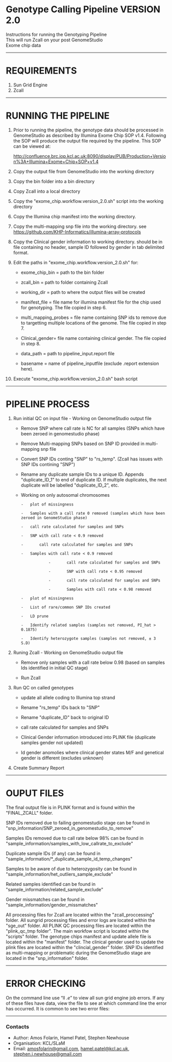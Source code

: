 Genotype Calling Pipeline VERSION 2.0
==============================================================================

Instructions for running the Genotyping Pipeline  
This will run Zcall on your post GenomeStudio  
Exome chip data  

**********************

REQUIREMENTS
=============================================================================

1.	Sun Grid Engine  
2.	Zcall  

**********************

RUNNING THE PIPELINE
=============================================================================

1.	Prior to running the pipeline, the genotype data should be processed in GenomeStudio as described by Illumina 			Exome Chip SOP v1.4. Following the SOP will produce the output file required by the pipeline. This SOP can 	be viewed at:

	http://confluence.brc.iop.kcl.ac.uk:8090/display/PUB/Production+Version%3A+Illumina+Exome+Chip+SOP+v1.4

2.	Copy the output file from GenomeStudio into the working directory

3.	Copy the bin folder into a bin directory

4.	Copy Zcall into a local directory

5.	Copy the "exome_chip.workflow.version_2.0.sh" script into the working directory

6.	Copy the Illumina chip manifest into the working directory.

7.	Copy the multi-mapping snp file into the working directory. see https://github.com/KHP-Informatics/illumina-array-protocols
	
8.	Copy the Clinical gender information to working directory. should be in file containing no header, sample ID followed by gender in tab delimited format.

9.	Edit the paths in "exome_chip.workflow.version_2.0.sh" for:

	-	exome_chip_bin = path to the bin folder

	-	zcall_bin = path to folder containing Zcall

	-	working_dir = path to where the output files will be created

	-	manifest_file = file name for illumina manifest file for the chip used for genotyping. The file copied in step 6.	
	
	-	multi_mapping_probes = file name containing SNP ids to remove due to targetting multiple locations of the genome. The file copied in step 7.

	-	Clinical_gender= file name containing clinical gender. The file copied in step 8.

	-	data_path = path to pipeline_input.report file

	-	basename = name of pipeline_inputfile (exclude .report extension here). 

10.	Execute "exome_chip.workflow.version_2.0.sh" bash script


**********************

PIPELINE PROCESS
=============================================================================

1.	Run initial QC on input file - Working on GenomeStudio output file

	-	Remove SNP where call rate is NC for all samples (SNPs which have been zeroed in genomestudio phase)

	-	Remove Multi-mapping SNPs based on SNP ID provided in multi-mapping snp file

	-	Convert SNP IDs conting "SNP" to "rs_temp". (Zcall has issues with SNP IDs contining "SNP")

	-	Rename any duplicate sample IDs to a unique ID. Appends "duplicate_ID_1" to end of duplicate ID. If multiple duplicates, the next duplicate will be labelled "duplicate_ID_2", etc.

	-	Working on only autosomal chromosomes

			-  	plot of missingness
				
			-	Samples with a call rate 0 removed (samples which have been zeroed in GenomeStudio phase)
			
			-	call rate calculated for samples and SNPs
			
			- 	SNP with call rate < 0.9 removed

			-       call rate calculated for samples and SNPs

			- 	Samples with call rate < 0.9 removed

                        -       call rate calculated for samples and SNPs

                        -       SNP with call rate < 0.95 removed

                        -       call rate calculated for samples and SNPs

                        -       Samples with call rate < 0.98 removed

			- 	plot of missingness

			- 	List of rare/common SNP IDs created

			-	LD prune
			
			-	Identify related samples (samples not removed, PI_hat > 0.1875)

			-	Identify heterozygote samples (samples not removed, ± 3 S.D)

	
2.	Runing Zcall - Working on GenomeStudio output file

	-	Remove only samples with a call rate below 0.98 (based on samples Ids identified in initial QC stage)

	-	Run Zcall

3.	Run QC on called genotypes

	- 	update all allele coding to Illumina top strand

	-	Rename "rs_temp" IDs back to "SNP"

	- 	Rename "duplicate_ID" back to original ID	

	-	call rate calculated for samples and SNPs
	
	-	Clinical Gender information introduced into PLINK file (duplicate samples gender not updated)

	-	Id gender anomolies where clinical gender states M/F and genetical gender is different (excludes unknown)

4.	Create Summary Report

**********************

OUPUT FILES
=============================================================================


The final output file is in PLINK format and is found within the "FINAL_ZCALL" folder. 


SNP IDs removed due to failing genomestudio stage can be found in "snp_information/SNP_zeroed_in_genomestudio_to_remove"

Samples IDs removed due to call rate below 98% can be found in "sample_information/samples_with_low_callrate_to_exclude"

Duplicate sample IDs (if any) can be found in "sample_information/*_duplicate_sample_id_temp_changes"

Samples to be aware of due to heterozygosity can be found in "sample_information/het_outliers_sample_exclude"

Related samples identified can be found in "sample_information/related_sample_exclude"

Gender missmatches can be found in "sample_information/gender_missmatches"


All processing files for Zcall are located within the "zcall_proccessing" folder.
All sungrid processing files and error logs are located within the "sge_out" folder.
All PLINK QC processing files are located within the "plink_qc_tmp folder".
The main workfow script is located within the "scripts" folder.
The genotype chips manifest and update allele file is located within the "manifest" folder.
The clinical gender used to update the plink files are located within the "clincial_gender" folder.
SNP IDs identified as multi-mapping or problematic during the GenomeStudio stage are located in the "snp_information" folder.



**********************

ERROR CHECKING
=============================================================================

On the command line use “ll *.e*” to view all sun grid engine job errors. If any of these files have data, view the file to see at which command line the error has occurred. It is common to see two error files:



**********************
### Contacts
- Author: Amos Folarin, Hamel Patel, Stephen Newhouse                                    
- Organisation: KCL/SLaM                                     
- Email: <amosfolarin@gmail.com>, <hamel.patel@kcl.ac.uk>, <stephen.j.newhouse@gmail.com>

